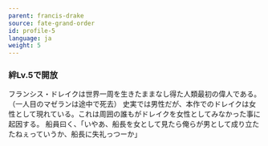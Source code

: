 ```yaml
---
parent: francis-drake
source: fate-grand-order
id: profile-5
language: ja
weight: 5
---
```


### 絆Lv.5で開放

フランシス・ドレイクは世界一周を生きたままなし得た人類最初の偉人である。
（一人目のマゼランは途中で死去）
史実では男性だが、本作でのドレイクは女性として現れている。これは周囲の誰もがドレイクを女性としてみなかった事に起因する。
船員曰く、「いやあ、船長を女として見たら俺らが男として成り立たたねぇっていうか、船長に失礼っつーか」
